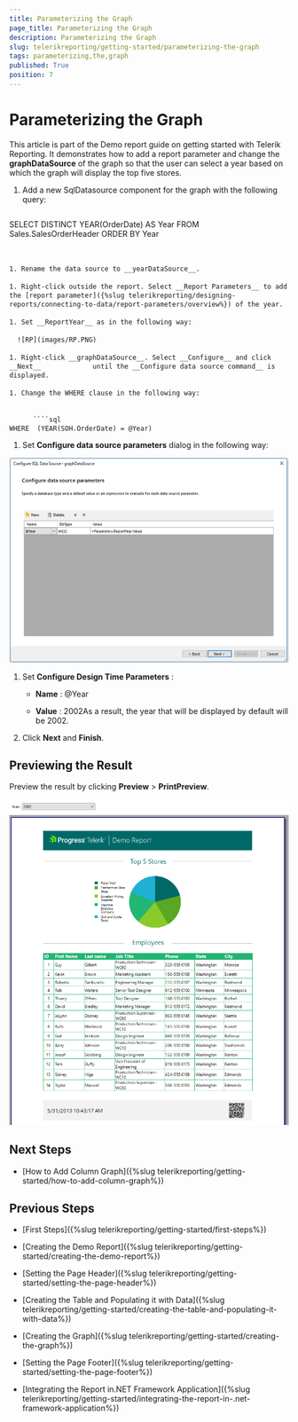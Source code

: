 ```yaml
---
title: Parameterizing the Graph
page_title: Parameterizing the Graph 
description: Parameterizing the Graph
slug: telerikreporting/getting-started/parameterizing-the-graph
tags: parameterizing,the,graph
published: True
position: 7
---
```


# Parameterizing the Graph



This article is part of the Demo report guide on getting started with Telerik Reporting.         It demonstrates how to add a report parameter and change the __graphDataSource__ of the graph         so that the user can select a year based on which the graph will display the top five stores.       


1. Add a new SqlDatasource component for the graph with the following query:             

    
      ````sql
SELECT DISTINCT YEAR(OrderDate) AS Year
FROM         Sales.SalesOrderHeader
ORDER BY Year
````


1. Rename the data source to __yearDataSource__.             

1. Right-click outside the report. Select __Report Parameters__ to add the [report parameter]({%slug telerikreporting/designing-reports/connecting-to-data/report-parameters/overview%}) of the year.             

1. Set __ReportYear__ as in the following way:               

  ![RP](images/RP.PNG)

1. Right-click __graphDataSource__. Select __Configure__ and click __Next__             until the __Configure data source command__ is displayed.             

1. Change the WHERE clause in the following way:             

    
      ````sql
WHERE  (YEAR(SOH.OrderDate) = @Year)
````


1. Set __Configure data source parameters__ dialog in the following way:               

  ![CDP](images/CDP.PNG)

1. Set __Configure Design Time Parameters__ :             

   + __Name__ : @Year

   + __Value__ : 2002As a result, the year that will be displayed by default will be 2002.

1. Click __Next__ and __Finish__.             

## Previewing the Result

Preview the result by clicking __Preview__ > __PrintPreview__.           

  ![Report Parameter Preview](images/ReportParameterPreview.PNG)

## Next Steps

* [How to Add Column Graph]({%slug telerikreporting/getting-started/how-to-add-column-graph%})

## Previous Steps

* [First Steps]({%slug telerikreporting/getting-started/first-steps%})

* [Creating the Demo Report]({%slug telerikreporting/getting-started/creating-the-demo-report%})

* [Setting the Page Header]({%slug telerikreporting/getting-started/setting-the-page-header%})

* [Creating the Table and Populating it with Data]({%slug telerikreporting/getting-started/creating-the-table-and-populating-it-with-data%})

* [Creating the Graph]({%slug telerikreporting/getting-started/creating-the-graph%})

* [Setting the Page Footer]({%slug telerikreporting/getting-started/setting-the-page-footer%})

* [Integrating the Report in.NET Framework Application]({%slug telerikreporting/getting-started/integrating-the-report-in-.net-framework-application%})

